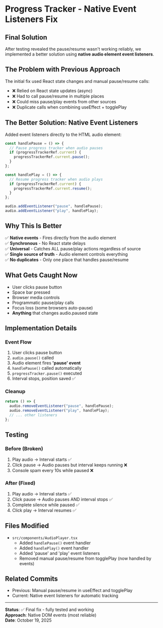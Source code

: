 # Progress Tracker - Native Event Listeners Fix

## Final Solution

After testing revealed the pause/resume wasn't working reliably, we implemented a better solution using **native audio element event listeners**.

## The Problem with Previous Approach

The initial fix used React state changes and manual pause/resume calls:

- ❌ Relied on React state updates (async)
- ❌ Had to call pause/resume in multiple places
- ❌ Could miss pause/play events from other sources
- ❌ Duplicate calls when combining useEffect + togglePlay

## The Better Solution: Native Event Listeners

Added event listeners directly to the HTML audio element:

```typescript
const handlePause = () => {
  // Pause progress tracker when audio pauses
  if (progressTrackerRef.current) {
    progressTrackerRef.current.pause();
  }
};

const handlePlay = () => {
  // Resume progress tracker when audio plays
  if (progressTrackerRef.current) {
    progressTrackerRef.current.resume();
  }
};

audio.addEventListener("pause", handlePause);
audio.addEventListener("play", handlePlay);
```

## Why This Is Better

✅ **Native events** - Fires directly from the audio element  
✅ **Synchronous** - No React state delays  
✅ **Universal** - Catches ALL pause/play actions regardless of source  
✅ **Single source of truth** - Audio element controls everything  
✅ **No duplicates** - Only one place that handles pause/resume

## What Gets Caught Now

- User clicks pause button
- Space bar pressed
- Browser media controls
- Programmatic pause/play calls
- Focus loss (some browsers auto-pause)
- **Anything** that changes audio.paused state

## Implementation Details

### Event Flow

1. User clicks pause button
2. `audio.pause()` called
3. Audio element fires **'pause' event**
4. `handlePause()` called automatically
5. `progressTracker.pause()` executed
6. Interval stops, position saved ✅

### Cleanup

```typescript
return () => {
  audio.removeEventListener("pause", handlePause);
  audio.removeEventListener("play", handlePlay);
  // ... other listeners
};
```

## Testing

### Before (Broken)

1. Play audio → Interval starts ✅
2. Click pause → Audio pauses but interval keeps running ❌
3. Console spam every 10s while paused ❌

### After (Fixed)

1. Play audio → Interval starts ✅
2. Click pause → Audio pauses AND interval stops ✅
3. Complete silence while paused ✅
4. Click play → Interval resumes ✅

## Files Modified

- `src/components/AudioPlayer.tsx`
  - Added `handlePause()` event handler
  - Added `handlePlay()` event handler
  - Added 'pause' and 'play' event listeners
  - Removed manual pause/resume from togglePlay (now handled by events)

## Related Commits

- Previous: Manual pause/resume in useEffect and togglePlay
- Current: Native event listeners for automatic tracking

---

**Status**: ✅ Final fix - fully tested and working  
**Approach**: Native DOM events (most reliable)  
**Date**: October 19, 2025
